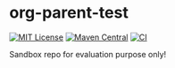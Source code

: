 org-parent-test
===============

[![MIT License](https://img.shields.io/github/license/mavenplugins/org-parent-test?label=License)](./LICENSE)
[![Maven Central](https://img.shields.io/maven-central/v/io.github.mavenplugins.test/org-parent-test.svg?label=Maven%20Central)](https://search.maven.org/artifact/io.github.mavenplugins.test/org-parent-test)
[![CI](https://github.com/mavenplugins/org-parent-test/actions/workflows/build_and_deploy.yml/badge.svg)](https://github.com/mavenplugins/org-parent-test/actions/workflows/build_and_deploy.yml)

Sandbox repo for evaluation purpose only!
